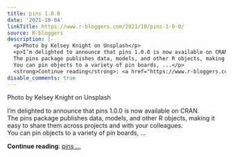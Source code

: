 ```yaml
---
title: pins 1.0.0
date: '2021-10-04'
linkTitle: https://www.r-bloggers.com/2021/10/pins-1-0-0/
source: R-bloggers
description: |-
  <p>Photo by Kelsey Knight on Unsplash</p>
  <p>I’m delighted to announce that pins 1.0.0 is now available on CRAN.<br />
  The pins package publishes data, models, and other R objects, making it easy to share them across projects and with your colleagues.<br />
  You can pin objects to a variety of pin boards, ...</p>
  <strong>Continue reading</strong>: <a href="https://www.r-bloggers.com/2021/10/pins-1-0-0/">pins ...
disable_comments: true
---
```

<p>Photo by Kelsey Knight on Unsplash</p>
<p>I’m delighted to announce that pins 1.0.0 is now available on CRAN.<br />
The pins package publishes data, models, and other R objects, making it easy to share them across projects and with your colleagues.<br />
You can pin objects to a variety of pin boards, ...</p>
<strong>Continue reading</strong>: <a href="https://www.r-bloggers.com/2021/10/pins-1-0-0/">pins ...